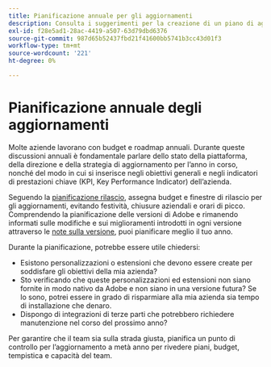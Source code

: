 ```yaml
---
title: Pianificazione annuale per gli aggiornamenti
description: Consulta i suggerimenti per la creazione di un piano di aggiornamento annuale per il tuo progetto Adobe Commerce.
exl-id: f28e5ad1-28ac-4419-a507-63d79dbd6376
source-git-commit: 987d65b52437fbd21f41600bb5741b3cc43d01f3
workflow-type: tm+mt
source-wordcount: '221'
ht-degree: 0%

---
```


# Pianificazione annuale degli aggiornamenti

Molte aziende lavorano con budget e roadmap annuali. Durante queste discussioni annuali è fondamentale parlare dello stato della piattaforma, della direzione e della strategia di aggiornamento per l’anno in corso, nonché del modo in cui si inserisce negli obiettivi generali e negli indicatori di prestazioni chiave (KPI, Key Performance Indicator) dell’azienda.

Seguendo la [pianificazione rilascio](https://experienceleague.adobe.com/it/docs/commerce-operations/release/planning/schedule), assegna budget e finestre di rilascio per gli aggiornamenti, evitando festività, chiusure aziendali e orari di picco. Comprendendo la pianificazione delle versioni di Adobe e rimanendo informati sulle modifiche e sui miglioramenti introdotti in ogni versione attraverso le [note sulla versione](https://experienceleague.adobe.com/it/docs/commerce-operations/release/notes/overview), puoi pianificare meglio il tuo anno.

Durante la pianificazione, potrebbe essere utile chiedersi:

- Esistono personalizzazioni o estensioni che devono essere create per soddisfare gli obiettivi della mia azienda?
- Sto verificando che queste personalizzazioni ed estensioni non siano fornite in modo nativo da Adobe e non siano in una versione futura? Se lo sono, potrei essere in grado di risparmiare alla mia azienda sia tempo di installazione che denaro.
- Dispongo di integrazioni di terze parti che potrebbero richiedere manutenzione nel corso del prossimo anno?

Per garantire che il team sia sulla strada giusta, pianifica un punto di controllo per l’aggiornamento a metà anno per rivedere piani, budget, tempistica e capacità del team.
